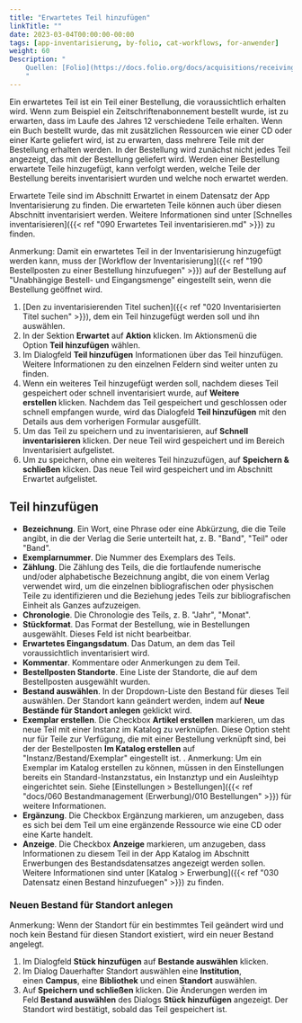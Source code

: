 ```yaml
---
title: "Erwartetes Teil hinzufügen"
linkTitle: ""
date: 2023-03-04T00:00:00-00:00
tags: [app-inventarisierung, by-folio, cat-workflows, for-anwender]
weight: 60
Description: "
    Quellen: [Folio](https://docs.folio.org/docs/acquisitions/receiving/#adding-an-expected-piece) <!-- & [GBV](https://info.gebev.de/pages/viewpage.action?pageId=851935460) -->
    "
---
```


Ein erwartetes Teil ist ein Teil einer Bestellung, die voraussichtlich erhalten wird. Wenn zum Beispiel ein Zeitschriftenabonnement bestellt wurde, ist zu erwarten, dass im Laufe des Jahres 12 verschiedene Teile erhalten. Wenn ein Buch bestellt wurde, das mit zusätzlichen Ressourcen wie einer CD oder einer Karte geliefert wird, ist zu erwarten, dass mehrere Teile mit der Bestellung erhalten werden. In der Bestellung wird zunächst nicht jedes Teil angezeigt, das mit der Bestellung geliefert wird. Werden einer Bestellung erwartete Teile hinzugefügt, kann verfolgt werden, welche Teile der Bestellung bereits inventarisiert wurden und welche noch erwartet werden.

Erwartete Teile sind im Abschnitt Erwartet in einem Datensatz der App Inventarisierung zu finden. Die erwarteten Teile können auch über diesen Abschnitt inventarisiert werden. Weitere Informationen sind unter [Schnelles inventarisieren]({{< ref "090 Erwartetes Teil inventarisieren.md" >}}) zu finden.

Anmerkung: Damit ein erwartetes Teil in der Inventarisierung hinzugefügt werden kann, muss der [Workflow der Inventarisierung]({{< ref "190 Bestellposten zu einer Bestellung hinzufuegen" >}}) auf der Bestellung auf "Unabhängige Bestell- und Eingangsmenge" eingestellt sein, wenn die Bestellung geöffnet wird.

1.  [Den zu inventarisierenden Titel suchen]({{< ref "020 Inventarisierten Titel suchen" >}}), dem ein Teil hinzugefügt werden soll und ihn auswählen.
2.  In der Sektion **Erwartet** auf **Aktion** klicken. Im Aktionsmenü die Option **Teil hinzufügen** wählen.
3.  Im Dialogfeld **Teil hinzufügen** Informationen über das Teil hinzufügen. Weitere Informationen zu den einzelnen Feldern sind weiter unten zu finden.
4.  Wenn ein weiteres Teil hinzugefügt werden soll, nachdem dieses Teil gespeichert oder schnell inventarisiert wurde, auf **Weitere erstellen** klicken. Nachdem das Teil gespeichert und geschlossen oder schnell empfangen wurde, wird das Dialogfeld **Teil hinzufügen** mit den Details aus dem vorherigen Formular ausgefüllt.
5.  Um das Teil zu speichern und zu inventarisieren, auf **Schnell inventarisieren** klicken. Der neue Teil wird gespeichert und im Bereich Inventarisiert aufgelistet.
6.  Um zu speichern, ohne ein weiteres Teil hinzuzufügen, auf **Speichern & schließen** klicken. Das neue Teil wird gespeichert und im Abschnitt Erwartet aufgelistet.

## Teil hinzufügen

* **Bezeichnung**. Ein Wort, eine Phrase oder eine Abkürzung, die die Teile angibt, in die der Verlag die Serie unterteilt hat, z. B. "Band", "Teil" oder "Band".
* **Exemplarnummer**. Die Nummer des Exemplars des Teils.
* **Zählung**. Die Zählung des Teils, die die fortlaufende numerische und/oder alphabetische Bezeichnung angibt, die von einem Verlag verwendet wird, um die einzelnen bibliografischen oder physischen Teile zu identifizieren und die Beziehung jedes Teils zur bibliografischen Einheit als Ganzes aufzuzeigen.
* **Chronologie**. Die Chronologie des Teils, z. B. "Jahr", "Monat".
* **Stückformat**. Das Format der Bestellung, wie in Bestellungen ausgewählt. Dieses Feld ist nicht bearbeitbar.
* **Erwartetes Eingangsdatum**. Das Datum, an dem das Teil voraussichtlich inventarisiert wird.
* **Kommentar**. Kommentare oder Anmerkungen zu dem Teil.
* **Bestellposten Standorte**. Eine Liste der Standorte, die auf dem Bestellposten ausgewählt wurden.
* **Bestand auswählen**. In der Dropdown-Liste den Bestand für dieses Teil auswählen. Der Standort kann geändert werden, indem auf **Neue Bestände für Standort anlegen** geklickt wird.
* **Exemplar erstellen**. Die Checkbox **Artikel erstellen** markieren, um das neue Teil mit einer Instanz im Katalog zu verknüpfen. Diese Option steht nur für Teile zur Verfügung, die mit einer Bestellung verknüpft sind, bei der der Bestellposten **Im Katalog erstellen** auf "Instanz/Bestand/Exemplar" eingestellt ist. . Anmerkung: Um ein Exemplar im Katalog erstellen zu können, müssen in den Einstellungen bereits ein Standard-Instanzstatus, ein Instanztyp und ein Ausleihtyp eingerichtet sein. Siehe [Einstellungen > Bestellungen]({{< ref "docs/060 Bestandmanagement (Erwerbung)/010 Bestellungen" >}}) für weitere Informationen.
* **Ergänzung**. Die Checkbox Ergänzung markieren, um anzugeben, dass es sich bei dem Teil um eine ergänzende Ressource wie eine CD oder eine Karte handelt.
* **Anzeige**. Die Checkbox **Anzeige** markieren, um anzugeben, dass Informationen zu diesem Teil in der App Katalog im Abschnitt Erwerbungen des Bestandsdatensatzes angezeigt werden sollen. Weitere Informationen sind unter [Katalog > Erwerbung]({{< ref "030 Datensatz einen Bestand hinzufuegen" >}}) zu finden.

### Neuen Bestand für Standort anlegen

Anmerkung: Wenn der Standort für ein bestimmtes Teil geändert wird und noch kein Bestand für diesen Standort existiert, wird ein neuer Bestand angelegt.

1.  Im Dialogfeld **Stück hinzufügen** auf **Bestande auswählen** klicken.
2.  Im Dialog Dauerhafter Standort auswählen eine **Institution**, einen **Campus**, eine **Bibliothek** und einen **Standort** auswählen.
3.  Auf **Speichern und schließen** klicken. Die Änderungen werden im Feld **Bestand auswählen** des Dialogs **Stück hinzufügen** angezeigt. Der Standort wird bestätigt, sobald das Teil gespeichert ist.
